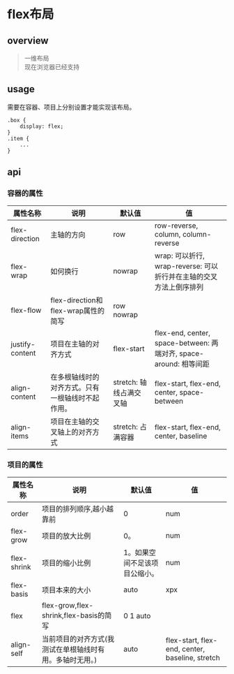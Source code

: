 # flex布局

## overview
> 一维布局  
> 现在浏览器已经支持  

## usage
需要在容器、项目上分别设置才能实现该布局。  
```
.box {
    display: flex;
}
.item {
    ...
}
```

## api
### 容器的属性
|属性名称|说明|默认值|值|
|-|-|-|-|
|flex-direction|主轴的方向|row|row-reverse, column, column-reverse|
|flex-wrap|如何换行|nowrap|wrap: 可以折行, wrap-reverse: 可以折行并在主轴的交叉方法上倒序排列|
|flex-flow|flex-direction和flex-wrap属性的简写|row nowrap||
|justify-content|项目在主轴的对齐方式|flex-start|flex-end, center, space-between: 两端对齐, space-around: 相等间距|
|align-content|在多根轴线时的对齐方式。只有一根轴线时不起作用。|stretch: 轴线占满交叉轴|flex-start, flex-end, center, space-between|
|align-items|项目在主轴的交叉轴上的对齐方式|stretch: 占满容器|flex-start, flex-end, center, baseline|

### 项目的属性
|属性名称|说明|默认值|值|
|-|-|-|-|
|order|项目的排列顺序,越小越靠前|0|num|
|flex-grow|项目的放大比例|0。|num|
|flex-shrink|项目的缩小比例|1。如果空间不足该项目公缩小。|num|
|flex-basis|项目本来的大小|auto|xpx|
|flex|flex-grow,flex-shrink,flex-basis的简写|0 1 auto||
|align-self|当前项目的对齐方式(我测试在单根轴线时有用。多轴时无用。)|auto|flex-start, flex-end, center, baseline, stretch|
